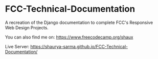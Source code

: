 # FCC-Technical-Documentation
A recreation of the Django documentation to complete FCC's Responsive Web Design Projects.

You can also find me on:
https://www.freecodecamp.org/shaux

Live Server:
https://shaurya-sarma.github.io/FCC-Technical-Documentation/
